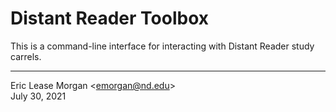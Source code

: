 # Distant Reader Toolbox

This is a command-line interface for interacting with Distant Reader study carrels.

---
Eric Lease Morgan &lt;emorgan@nd.edu&gt;  
July 30, 2021
